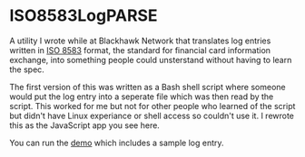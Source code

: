 # ISO8583LogPARSE
A utility I wrote while at Blackhawk Network that translates log entries written in <a href="https://en.wikipedia.org/wiki/ISO_8583">ISO 8583</a> format, the standard for financial card information exchange, into something people could unsterstand without having to learn the spec.
<p>
The first version of this was written as a Bash shell script where someone would put the log entry into a seperate file which was then read by the script. This worked for me but not for other people who learned of the script but didn't have Linux experiance or shell access so couldn't use it. I rewrote this as the JavaScript app you see here.
<p>
You can run the <a href="https://cdn.rawgit.com/ronnycorral/ISO8583LogPARSE/b1395f9e/logparse.html">demo</a> which includes a sample log entry.

